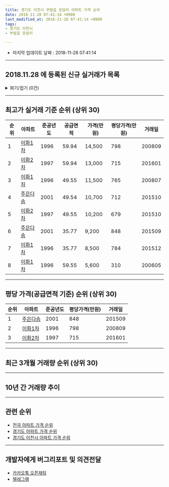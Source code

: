 ```yaml
---
title: 경기도 이천시 부발읍 응암리 아파트 가격 순위
date: 2018-11-28 07:41:14 +0900
last_modified_at: 2018-11-28 07:41:14 +0900
tags:
- 경기도 이천시
- 부발읍 응암리

---
```


* 마지막 업데이트 날짜 : 2018-11-28 07:41:14

---

## 2018.11.28 에 등록된 신규 실거래가 목록

<details>
<summary>펴기/접기 (0건)</summary>
<div markdown="1">

|아파트|준공년도|공급면적|가격(만원)|평당가격(만원)|거래일|
|---|---|---|---|---|---|
|없음||||||


</div>
</details>

---

## 최고가 실거래 기준 순위 (상위 30)


|순위|아파트|준공년도|공급면적|가격(만원)|평당가격(만원)|거래일|
|---|---|---|---|---|---|---|
|1|[이화1차](https://search.naver.com/search.naver?query=%EA%B2%BD%EA%B8%B0%EB%8F%84+%EC%9D%B4%EC%B2%9C%EC%8B%9C+%EB%B6%80%EB%B0%9C%EC%9D%8D+%EC%9D%91%EC%95%94%EB%A6%AC+%EC%9D%B4%ED%99%941%EC%B0%A8)|1996|59.94|14,500|798|200809|
|2|[이화2차](https://search.naver.com/search.naver?query=%EA%B2%BD%EA%B8%B0%EB%8F%84+%EC%9D%B4%EC%B2%9C%EC%8B%9C+%EB%B6%80%EB%B0%9C%EC%9D%8D+%EC%9D%91%EC%95%94%EB%A6%AC+%EC%9D%B4%ED%99%942%EC%B0%A8)|1997|59.94|13,000|715|201601|
|3|[이화1차](https://search.naver.com/search.naver?query=%EA%B2%BD%EA%B8%B0%EB%8F%84+%EC%9D%B4%EC%B2%9C%EC%8B%9C+%EB%B6%80%EB%B0%9C%EC%9D%8D+%EC%9D%91%EC%95%94%EB%A6%AC+%EC%9D%B4%ED%99%941%EC%B0%A8)|1996|49.55|11,500|765|200807|
|4|[주은다솜](https://search.naver.com/search.naver?query=%EA%B2%BD%EA%B8%B0%EB%8F%84+%EC%9D%B4%EC%B2%9C%EC%8B%9C+%EB%B6%80%EB%B0%9C%EC%9D%8D+%EC%9D%91%EC%95%94%EB%A6%AC+%EC%A3%BC%EC%9D%80%EB%8B%A4%EC%86%9C)|2001|49.54|10,700|712|201510|
|5|[이화2차](https://search.naver.com/search.naver?query=%EA%B2%BD%EA%B8%B0%EB%8F%84+%EC%9D%B4%EC%B2%9C%EC%8B%9C+%EB%B6%80%EB%B0%9C%EC%9D%8D+%EC%9D%91%EC%95%94%EB%A6%AC+%EC%9D%B4%ED%99%942%EC%B0%A8)|1997|49.55|10,200|679|201510|
|6|[주은다솜](https://search.naver.com/search.naver?query=%EA%B2%BD%EA%B8%B0%EB%8F%84+%EC%9D%B4%EC%B2%9C%EC%8B%9C+%EB%B6%80%EB%B0%9C%EC%9D%8D+%EC%9D%91%EC%95%94%EB%A6%AC+%EC%A3%BC%EC%9D%80%EB%8B%A4%EC%86%9C)|2001|35.77|9,200|848|201509|
|7|[이화1차](https://search.naver.com/search.naver?query=%EA%B2%BD%EA%B8%B0%EB%8F%84+%EC%9D%B4%EC%B2%9C%EC%8B%9C+%EB%B6%80%EB%B0%9C%EC%9D%8D+%EC%9D%91%EC%95%94%EB%A6%AC+%EC%9D%B4%ED%99%941%EC%B0%A8)|1996|35.77|8,500|784|201512|
|8|[이화1차](https://search.naver.com/search.naver?query=%EA%B2%BD%EA%B8%B0%EB%8F%84+%EC%9D%B4%EC%B2%9C%EC%8B%9C+%EB%B6%80%EB%B0%9C%EC%9D%8D+%EC%9D%91%EC%95%94%EB%A6%AC+%EC%9D%B4%ED%99%941%EC%B0%A8)|1996|59.55|5,600|310|200605|


---

## 평당 가격(공급면적 기준) 순위 (상위 30)


|순위|아파트|준공년도|평당가격(만원)|거래일|
|---|---|---|---|---|
|1|[주은다솜](https://search.naver.com/search.naver?query=%EA%B2%BD%EA%B8%B0%EB%8F%84+%EC%9D%B4%EC%B2%9C%EC%8B%9C+%EB%B6%80%EB%B0%9C%EC%9D%8D+%EC%9D%91%EC%95%94%EB%A6%AC+%EC%A3%BC%EC%9D%80%EB%8B%A4%EC%86%9C)|2001|848|201509|
|2|[이화1차](https://search.naver.com/search.naver?query=%EA%B2%BD%EA%B8%B0%EB%8F%84+%EC%9D%B4%EC%B2%9C%EC%8B%9C+%EB%B6%80%EB%B0%9C%EC%9D%8D+%EC%9D%91%EC%95%94%EB%A6%AC+%EC%9D%B4%ED%99%941%EC%B0%A8)|1996|798|200809|
|3|[이화2차](https://search.naver.com/search.naver?query=%EA%B2%BD%EA%B8%B0%EB%8F%84+%EC%9D%B4%EC%B2%9C%EC%8B%9C+%EB%B6%80%EB%B0%9C%EC%9D%8D+%EC%9D%91%EC%95%94%EB%A6%AC+%EC%9D%B4%ED%99%942%EC%B0%A8)|1997|715|201601|


---

## 최근 3개월 거래량 순위 (상위 30)


<div style="width:100%;">
    <canvas id="deal_count_ranking" height="250"></canvas>
</div>


<script>
new Chart(document.getElementById("deal_count_ranking"), {
    type: 'horizontalBar',
    data: {
        labels: ['이화2차', '이화1차', '주은다솜'],
        datasets: [{
            label: '실거래 수',
            data: [4, 3, 2],
            borderColor: "rgba(255, 0, 128, 1)",
            backgroundColor: "rgba(255, 0, 128, 0.5)",
            fill: false,
        }]
    },
    options: {
        responsive: true,
        title: {
            display: true,
            text: '최근 3개월 거래량 순위'
        },
        tooltips: {
            mode: 'index',
            intersect: false,
            callbacks: {
                title: function(tooltipItems, data) {
                    return "실거래 수:";
                },
                label: function(tooltipItem, data) {
                    return data.labels[tooltipItem.index] + ": " + tooltipItem.xLabel;
                }
            }
        },
        hover: {
            mode: 'nearest',
            intersect: true
        },
        scales: {
            xAxes: [{
                display: true,
                scaleLabel: {
                    display: true,
                    labelString: '실거래 수'
                },
                ticks: {
                    suggestedMin: 0,
                }
            }],
            yAxes: [{
                display: true,
                ticks: {
                    autoSkip: false,
                    callback: function(value, index, values) {
                        if (value.length > 15)
                            return value.substr(0, 13) + "...";
                        else
                            return value;
                    }
                },
                scaleLabel: {
                    display: false,
                }
            }]
        }
    }
});

</script>


---

## 10년 간 거래량 추이


<div style="width:100%;">
    <canvas id="deal_progress" height="250"></canvas>
</div>

<script>
new Chart(document.getElementById("deal_progress"), {
    type: 'line',
    data: {
        labels: ['200811','200812','200901','200902','200903','200904','200905','200906','200907','200908','200909','200910','200911','200912','201001','201002','201003','201004','201005','201006','201007','201008','201009','201010','201011','201012','201101','201102','201103','201104','201105','201106','201107','201108','201109','201110','201111','201112','201201','201202','201203','201204','201205','201206','201207','201208','201209','201210','201211','201212','201301','201302','201303','201304','201305','201306','201307','201308','201309','201310','201311','201312','201401','201402','201403','201404','201405','201406','201407','201408','201409','201410','201411','201412','201501','201502','201503','201504','201505','201506','201507','201508','201509','201510','201511','201512','201601','201602','201603','201604','201605','201606','201607','201608','201609','201610','201611','201612','201701','201702','201703','201704','201705','201706','201707','201708','201709','201710','201711','201712','201801','201802','201803','201804','201805','201806','201807','201808','201809','201810','201811'],
        datasets: [{
            label: '실거래 수',
            pointRadius: 1,
            data: [0, 1, 3, 25, 1, 28, 27, 20, 8, 33, 25, 23, 55, 9, 1, 7, 13, 6, 13, 3, 4, 1, 6, 4, 12, 8, 8, 4, 16, 14, 4, 6, 9, 9, 15, 29, 8, 16, 5, 13, 18, 6, 9, 12, 3, 7, 16, 9, 14, 7, 4, 4, 7, 7, 10, 17, 9, 10, 5, 15, 10, 15, 8, 15, 10, 9, 17, 6, 6, 8, 6, 14, 12, 10, 13, 4, 18, 11, 10, 13, 9, 8, 12, 15, 3, 5, 10, 7, 6, 12, 3, 6, 9, 4, 7, 8, 7, 8, 8, 6, 11, 8, 4, 10, 13, 9, 10, 9, 10, 8, 9, 2, 8, 3, 5, 8, 3, 6, 2, 7, 0],
            borderColor: "rgba(255, 201, 14, 1)",
            backgroundColor: "rgba(255, 201, 14, 0.5)",
            fill: true,
        }]
    },
    options: {
        responsive: true,
        title: {
            display: true,
            text: '10년간 거래량 추이'
        },
        tooltips: {
            mode: 'index',
            intersect: false,
        },
        hover: {
            mode: 'nearest',
            intersect: true
        },
        scales: {
            xAxes: [{
                display: true,
                scaleLabel: {
                    display: true,
                    labelString: '년/월'
                }
            }],
            yAxes: [{
                display: true,
                ticks: {
                    suggestedMin: 0,
                },
                scaleLabel: {
                    display: true,
                    labelString: '실거래 수'
                }
            }]
        }
    }
});

</script>


---

## 관련 순위

- [전국 아파트 가격 순위](https://inasie.github.io/apt-ranking/전국)
- [경기도 아파트 가격 순위](https://inasie.github.io/apt-ranking/경기도)
- [경기도 이천시 아파트 가격 순위](https://inasie.github.io/apt-ranking/경기도-이천시)


---

## 개발자에게 버그리포트 및 의견전달

- [카카오톡 오픈채팅](https://open.kakao.com/o/gLJUAP4)
- [텔레그램](https://t.me/inasie)

